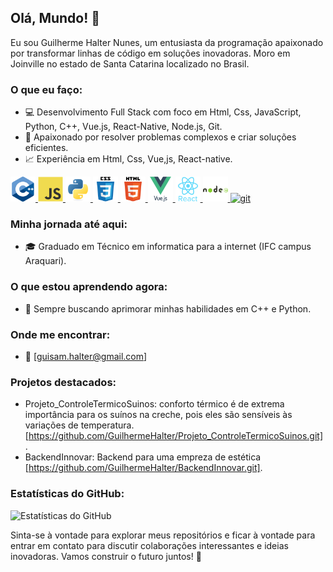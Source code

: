 ## Olá, Mundo! 👋

Eu sou Guilherme Halter Nunes, um entusiasta da programação apaixonado por transformar linhas de código em soluções inovadoras. Moro em Joinville no estado de Santa Catarina localizado no Brasil.

### O que eu faço:
- 💻 Desenvolvimento Full Stack com foco em Html, Css, JavaScript, Python, C++, Vue.js, React-Native, Node.js, Git.
- 🚀 Apaixonado por resolver problemas complexos e criar soluções eficientes.
- 📈 Experiência em Html, Css, Vue,js, React-native.

<p align="left"> 
<a href="https://www.w3schools.com/cpp/" target="_blank" rel="noreferrer"> 
    <img src="https://raw.githubusercontent.com/devicons/devicon/master/icons/cplusplus/cplusplus-original.svg" alt="cplusplus" width="40" height="40"/> 
</a> 
<a href="https://developer.mozilla.org/en-US/docs/Web/JavaScript" target="_blank" rel="noreferrer">
    <img src="https://raw.githubusercontent.com/devicons/devicon/master/icons/javascript/javascript-original.svg" alt="javascript" width="40" height="40"/> 
</a>
<a href="https://developer.mozilla.org/en-US/docs/Web/python" target="_blank" rel="noreferrer">
    <img src="https://raw.githubusercontent.com/devicons/devicon/master/icons/python/python-original.svg" alt="python" width="40" height="40"/> 
</a>
<a href="https://www.w3schools.com/css/" target="_blank" rel="noreferrer"> 
    <img src="https://raw.githubusercontent.com/devicons/devicon/master/icons/css3/css3-original-wordmark.svg" alt="css3" width="40" height="40"/>
</a> 
<a href="https://www.w3.org/html/" target="_blank" rel="noreferrer"> 
    <img src="https://raw.githubusercontent.com/devicons/devicon/master/icons/html5/html5-original-wordmark.svg" alt="html5" width="40" height="40"/> 
</a> 
<a href="https://vuejs.org/" target="_blank" rel="noreferrer"> 
    <img src="https://raw.githubusercontent.com/devicons/devicon/master/icons/vuejs/vuejs-original-wordmark.svg" alt="vuejs" width="40" height="40"/> 
</a> 
<a href="https://reactjs.org/" target="_blank" rel="noreferrer"> 
    <img src="https://raw.githubusercontent.com/devicons/devicon/master/icons/react/react-original-wordmark.svg" alt="react" width="40" height="40"/> 
</a>
<a href="https://nodejs.org" target="_blank" rel="noreferrer"> 
        <img src="https://raw.githubusercontent.com/devicons/devicon/master/icons/nodejs/nodejs-original-wordmark.svg" alt="nodejs" width="40" height="40"/> 
</a> 
<a href="https://git-scm.com/" target="_blank" rel="noreferrer"> 
    <img src="https://www.vectorlogo.zone/logos/git-scm/git-scm-icon.svg" alt="git" width="40" height="40"/> 
</a>
</p>

### Minha jornada até aqui:
- 🎓 Graduado em Técnico em informatica para a internet (IFC campus Araquari).

### O que estou aprendendo agora:
- 🌱 Sempre buscando aprimorar minhas habilidades em C++ e Python.

### Onde me encontrar:
- 📧 [guisam.halter@gmail.com]

### Projetos destacados:
- Projeto_ControleTermicoSuinos: conforto térmico é de extrema importância para os suínos na creche, pois eles são sensíveis às variações de temperatura. [https://github.com/GuilhermeHalter/Projeto_ControleTermicoSuinos.git].
- BackendInnovar: Backend para uma empreza de estética [https://github.com/GuilhermeHalter/BackendInnovar.git].

### Estatísticas do GitHub:
![Estatísticas do GitHub](https://github-readme-stats.vercel.app/api?username=GuilhermeHalter&show_icons=true&theme=dark)

Sinta-se à vontade para explorar meus repositórios e ficar à vontade para entrar em contato para discutir colaborações interessantes e ideias inovadoras. Vamos construir o futuro juntos! 🚀
